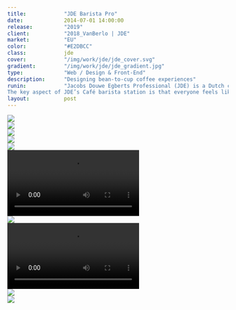 ```yaml
---
title:            "JDE Barista Pro"
date:             2014-07-01 14:00:00
release:          "2019"
client:           "2018_VanBerlo | JDE"
market:           "EU"
color:            "#E2DBCC"
class:            jde
cover:            "/img/work/jde/jde_cover.svg"
gradient:         "/img/work/jde/jde_gradient.jpg"
type:             "Web / Design & Front-End"
description:      "Designing bean-to-cup coffee experiences"
runin:            "Jacobs Douwe Egberts Professional (JDE) is a Dutch coffee brand that is primarily focused on professional coffee solutions for offices and commercials. For their Café barista station machine, a UX redesign was required while still retaining their classic design identity.
The key aspect of JDE’s Café barista station is that everyone feels like a barista themselves, and can easily compose, prepare, dress, and pay for the coffee specialties. "
layout:           post
---
```


<div class="post-content-grid">
  <div class="post-content-column column-1">
    <img class="post-content-screen desktop" src="{{ site.baseurl }}/img/work/jde/jde_1.jpg" />
  </div>
</div>
<div class="post-content-grid">
  <div class="post-content-column column-1">
    <img class="post-content-screen desktop" src="{{ site.baseurl }}/img/work/jde/jde_2.jpg" />
  </div>
</div>
<div class="post-content-grid">
  <div class="post-content-column column-1">
    <img class="post-content-screen desktop" src="{{ site.baseurl }}/img/work/jde/jde_3.jpg" />
  </div>
</div>
<div class="post-content-grid">
  <div class="post-content-column column-1">
    <img class="post-content-screen desktop" src="{{ site.baseurl }}/img/work/jde/jde_4.jpg" />
  </div>
</div>
<div class="post-content-grid">
  <div class="post-content-column column-1">
    <img class="post-content-screen desktop" src="{{ site.baseurl }}/img/work/jde/jde_5.jpg" />
  </div>
</div>
<div class="post-content-grid">
  <div class="post-content-column column-1">
  <video class="post-content-screen desktop" autoplay loop>
  <source src="{{ site.baseurl }}/img/work/jde/jde_6.mp4" type="video/mp4">
  </video>
  </div>
</div>
<div class="post-content-grid">
  <div class="post-content-column column-1">
    <img class="post-content-screen desktop" src="{{ site.baseurl }}/img/work/jde/jde_7.jpg" />
  </div>
</div>
<div class="post-content-grid">
  <div class="post-content-column column-1">
  <video class="post-content-screen desktop" autoplay loop>
  <source src="{{ site.baseurl }}/img/work/jde/jde_8.mp4" type="video/mp4">
  </video>
  </div>
</div>
<div class="post-content-grid">
  <div class="post-content-column column-1">
    <img class="post-content-screen desktop" src="{{ site.baseurl }}/img/work/jde/jde_9.jpg" />
  </div>
</div>
<div class="post-content-grid">
  <div class="post-content-column column-1">
    <img class="post-content-screen desktop" src="{{ site.baseurl }}/img/work/jde/jde_10.jpg" />
  </div>
</div>
